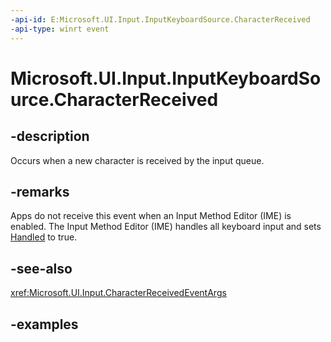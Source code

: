 ```yaml
---
-api-id: E:Microsoft.UI.Input.InputKeyboardSource.CharacterReceived
-api-type: winrt event
---
```


# Microsoft.UI.Input.InputKeyboardSource.CharacterReceived

<!--
public event Windows.Foundation.TypedEventHandler<Microsoft.UI.Input.InputKeyboardSource,Microsoft.UI.Input.CharacterReceivedEventArgs> CharacterReceived;
-->

## -description

Occurs when a new character is received by the input queue.

## -remarks

Apps do not receive this event when an Input Method Editor (IME) is enabled. The Input Method Editor (IME) handles all keyboard input and sets [Handled](xref:Microsoft.UI.Input.CharacterReceivedEventArgs.Handled) to true.

## -see-also

<xref:Microsoft.UI.Input.CharacterReceivedEventArgs>

## -examples
